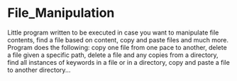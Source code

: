 # File_Manipulation
Little program written to be executed in case you want to manipulate file contents, find a file based on content, copy and paste files and much more.
Program does the following:
copy one file from one pace to another,
delete a file given a specific path,
delete a file and any copies from a directory,
find all instances of keywords in a file or in a directory,
copy and paste a file to another directory...
